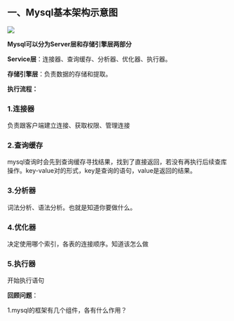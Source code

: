 ## 一、Mysql基本架构示意图

![](/img/1.png)

**Mysql可以分为Server层和存储引擎层两部分**

**Service层**：连接器、查询缓存、分析器、优化器、执行器。

**存储引擎层**：负责数据的存储和提取。

**执行流程：**

### 1.连接器

负责跟客户端建立连接、获取权限、管理连接

### 2.查询缓存

mysql查询时会先到查询缓存寻找结果，找到了直接返回，若没有再执行后续查库操作。key-value对的形式，key是查询的语句，value是返回的结果。

### 3.分析器

词法分析、语法分析。也就是知道你要做什么。

### 4.优化器

决定使用哪个索引，各表的连接顺序。知道该怎么做

### 5.执行器

开始执行语句



**回顾问题**：

1.mysql的框架有几个组件，各有什么作用？
